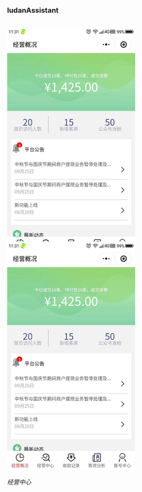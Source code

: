 <h3>ludanAssistant</h3>

<div style="float:left;width:300px;height:500px;">
    <p align="left">
        <img src="https://github.com/sdh964230675/web-ui/blob/master/%E7%BB%8F%E8%90%A5%E6%A6%82%E5%86%B5.jpg" alt="Sample">
        <p align="left">
            <em>经营中心</em>
        </p>
    </p>
</div>

<div style="float:left;width:300px;height:500px;">
    <p align="left">
        <img src="https://github.com/sdh964230675/web-ui/blob/master/%E7%BB%8F%E8%90%A5%E6%A6%82%E5%86%B5.jpg" alt="Sample">
        <p align="left">
            <em>经营中心</em>
        </p>
    </p>
</div>




